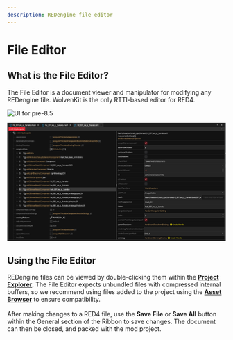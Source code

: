 ```yaml
---
description: REDengine file editor
---
```


# File Editor

## What is the File Editor?

The File Editor is a document viewer and manipulator for modifying any REDengine file. WolvenKit is the only RTTI-based editor for RED4.

![UI for pre-8.5](../../.gitbook/assets/8.4.3\_FileEditor\_generic.png)

![UI for 8.5](<../../.gitbook/assets/8.5 file editor.png>)

## Using the File Editor

REDengine files can be viewed by double-clicking them within the [**Project Explorer**](project-explorer.md). The File Editor expects unbundled files with compressed internal buffers, so we recommend using files added to the project using the [**Asset Browser**](asset-browser.md) to ensure compatibility.\
\
After making changes to a RED4 file, use the **Save File** or **Save All** button within the General section of the Ribbon to save changes. The document can then be closed, and packed with the mod project.

####
